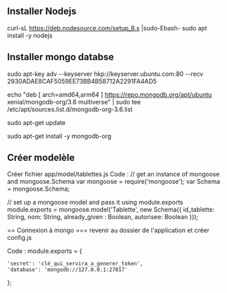## Installer Nodejs
curl-sL https://deb.nodesource.com/setup_8.x |sudo-Ebash- 
sudo apt install -y nodejs


## Installer mongo databse ##
sudo apt-key adv --keyserver hkp://keyserver.ubuntu.com:80 --recv 2930ADAE8CAF5059EE73BB4B58712A2291FA4AD5

echo "deb [ arch=amd64,arm64 ] https://repo.mongodb.org/apt/ubuntu xenial/mongodb-org/3.6 multiverse" | sudo tee /etc/apt/sources.list.d/mongodb-org-3.6.list

sudo apt-get update

sudo apt-get install -y mongodb-org


## Créer modelèle  ##
Créer fichier  app/model/tablettes.js
Code :
// get an instance of mongoose and mongoose.Schema
var mongoose = require('mongoose');
var Schema = mongoose.Schema;

// set up a mongoose model and pass it using module.exports
module.exports = mongoose.model('Tablette', new Schema({ 
    id_tablette: String, 
    nom: String, 
    already_given : Boolean,
    autorisee: Boolean
}));


== Connexion à mongo ===
revenir au dossier de l'application et créer config.js

Code : 
module.exports = {

    'secret': 'clé_qui_servira_a_generer_token',
    'database': 'mongodb://127.0.0.1:27017'

};